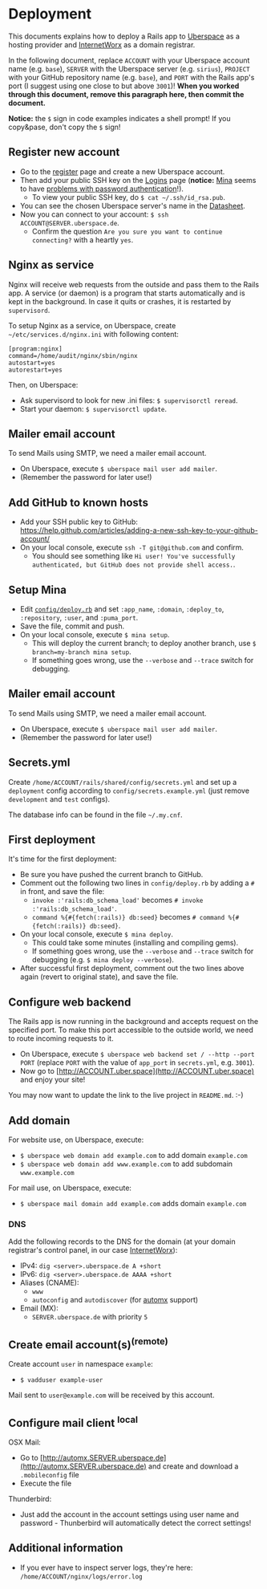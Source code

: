 # Deployment

This documents explains how to deploy a Rails app to [Uberspace](http://www.uberspace.de) as a hosting provider and [InternetWorx](http://www.inwx.ch) as a domain registrar.

In the following document, replace `ACCOUNT` with your Uberspace account name (e.g. `base`), `SERVER` with the Uberspace server (e.g. `sirius`), `PROJECT` with your GitHub repository name (e.g. `base`), and `PORT` with the Rails app's port (I suggest using one close to but above `3001`)! **When you worked through this document, remove this paragraph here, then commit the document.**

**Notice:** the `$` sign in code examples indicates a shell prompt! If you copy&pase, don't copy the `$` sign!

## Register new account

- Go to the [register](https://uberspace.de/register) page and create a new Uberspace account.
- Then add your public SSH key on the [Logins](https://uberspace.de/dashboard/authentication) page (**notice:** [Mina](http://nadarei.co/mina/) seems to have [problems with password authentication](http://stackoverflow.com/questions/22606771)!).
    - To view your public SSH key, do `$ cat ~/.ssh/id_rsa.pub`.
- You can see the chosen Uberspace server's name in the [Datasheet](https://uberspace.de/dashboard/datasheet).
- Now you can connect to your account: `$ ssh ACCOUNT@SERVER.uberspace.de`.
    - Confirm the question `Are you sure you want to continue connecting?` with a heartly `yes`.

## Nginx as service

Nginx will receive web requests from the outside and pass them to the Rails app. A service (or daemon) is a program that starts automatically and is kept in the background. In case it quits or crashes, it is restarted by `supervisord`.

To setup Nginx as a service, on Uberspace, create `~/etc/services.d/nginx.ini` with following content:

```
[program:nginx]
command=/home/audit/nginx/sbin/nginx
autostart=yes
autorestart=yes
```

Then, on Uberspace:

- Ask supervisord to look for new .ini files: `$ supervisorctl reread`.
- Start your daemon: `$ supervisorctl update`.

## Mailer email account

To send Mails using SMTP, we need a mailer email account.

- On Uberspace, execute `$ uberspace mail user add mailer`.
- (Remember the password for later use!)

## Add GitHub to known hosts

- Add your SSH public key to GitHub: https://help.github.com/articles/adding-a-new-ssh-key-to-your-github-account/
- On your local console, execute `ssh -T git@github.com` and confirm.
    - You should see something like `Hi user! You've successfully authenticated, but GitHub does not provide shell access.`.

## Setup Mina

- Edit [`config/deploy.rb`](config/deploy.rb) and set `:app_name`, `:domain`, `:deploy_to`, `:repository`, `:user`, and `:puma_port`.
- Save the file, commit and push.
- On your local console, execute `$ mina setup`.
    - This will deploy the current branch; to deploy another branch, use `$ branch=my-branch mina setup`.
    - If something goes wrong, use the `--verbose` and `--trace` switch for debugging.

## Mailer email account

To send Mails using SMTP, we need a mailer email account.

- On Uberspace, execute `$ uberspace mail user add mailer`.
- (Remember the password for later use!)

## Secrets.yml

Create `/home/ACCOUNT/rails/shared/config/secrets.yml` and set up a `deployment` config according to `config/secrets.example.yml` (just remove `development` and `test` configs).

The database info can be found in the file `~/.my.cnf`.

## First deployment

It's time for the first deployment:

- Be sure you have pushed the current branch to GitHub.
- Comment out the following two lines in `config/deploy.rb` by adding a `#` in front, and save the file:
    - `invoke :'rails:db_schema_load'` becomes `# invoke :'rails:db_schema_load'`.
    - `command %{#{fetch(:rails)} db:seed}` becomes `# command %{#{fetch(:rails)} db:seed}`.
- On your local console, execute `$ mina deploy`.
    - This could take some minutes (installing and compiling gems).
    - If something goes wrong, use the `--verbose` and `--trace` switch for debugging (e.g. `$ mina deploy --verbose`).
- After successful first deployment, comment out the two lines above again (revert to original state), and save the file.

## Configure web backend

The Rails app is now running in the background and accepts request on the specified port. To make this port accessible to the outside world, we need to route incoming requests to it.

- On Uberspace, execute `$ uberspace web backend set / --http --port PORT` (replace `PORT` with the value of `app_port` in `secrets.yml`, e.g. `3001`).
- Now go to [http://ACCOUNT.uber.space](http://ACCOUNT.uber.space) and enjoy your site!

You may now want to update the link to the live project in `README.md`. :-)

## Add domain

For website use, on Uberspace, execute:

- `$ uberspace web domain add example.com` to add domain `example.com`
- `$ uberspace web domain add www.example.com` to add subdomain `www.example.com`

For mail use, on Uberspace, execute:

- `$ uberspace mail domain add example.com` adds domain `example.com`

### DNS

Add the following records to the DNS for the domain (at your domain registrar's control panel, in our case [InternetWorx](http://www.inwx.ch)):

- IPv4: `dig <server>.uberspace.de A +short`
- IPv6: `dig <server>.uberspace.de AAAA +short`
- Aliases (CNAME):
  - `www`
  - `autoconfig` and `autodiscover` (for [automx](https://wiki.uberspace.de/mail:automx) support)
- Email (MX):
  - `SERVER.uberspace.de` with priority `5`

## Create email account(s)<sup>(remote)</sup>

Create account `user` in namespace `example`:

- `$ vadduser example-user`

Mail sent to `user@example.com` will be received by this account.

## Configure mail client <sup>local</sup>

OSX Mail:

- Go to [http://automx.SERVER.uberspace.de](http://automx.SERVER.uberspace.de) and create and download a `.mobileconfig` file
- Execute the file

Thunderbird:

- Just add the account in the account settings using user name and password - Thunberbird will automatically detect the correct settings!

## Additional information

- If you ever have to inspect server logs, they're here: `/home/ACCOUNT/nginx/logs/error.log`
